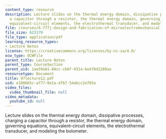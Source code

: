 ```yaml
---
content_type: resource
description: Lecture slides on the thermal energy domain, dissipative processes, charging
  a capacitor through a resistor, the thermal energy domain, governing equations,
  equivalent-circuit elements, the electrothermal transducer, and modeling the bolometer.
file: /courses/6-777j-design-and-fabrication-of-microelectromechanical-devices-spring-2007/e188665ca7770e1adfb754abcc2ef05a_07lecture12.pdf
file_size: 623179
file_type: application/pdf
learning_resource_types:
- Lecture Notes
license: https://creativecommons.org/licenses/by-nc-sa/4.0/
ocw_type: OCWFile
parent_title: Lecture Notes
parent_type: CourseSection
parent_uid: 1ae59ab1-84cc-cb8f-931a-be478d2280aa
resourcetype: Document
title: 07lecture12.pdf
uid: e188665c-a777-0e1a-dfb7-54abcc2ef05a
video_files:
  video_thumbnail_file: null
video_metadata:
  youtube_id: null
---
```

Lecture slides on the thermal energy domain, dissipative processes, charging a capacitor through a resistor, the thermal energy domain, governing equations, equivalent-circuit elements, the electrothermal transducer, and modeling the bolometer.